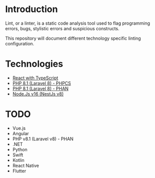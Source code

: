 # Introduction
Lint, or a linter, is a static code analysis tool used to flag programming errors, bugs, stylistic errors and suspicious constructs.

This repository will document different technology specific linting configuration.

# Technologies

- [React with TypeScript](react-typescript-eslint.md)
- [PHP 8.1 (Laravel 8) - PHPCS](php-laravel-phpcs.md)
- [PHP 8.1 (Laravel 8) - PHAN](php-laravel-phan.md)
- [Node.Js v16 (NestJs v8)](node-nest-eslint.md)

# TODO
- Vue.js
- Angular
- PHP v8.1 (Laravel v8) - PHAN
- .NET
- Python
- Swift
- Kotlin
- React Native
- Flutter
